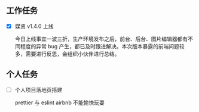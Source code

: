 ## 工作任务

- [x] 媒资 v1.4.0 上线

  今日上线事宜一波三折，生产环境发布之后，前台、后台、图片编辑器都有不同程度的异常 bug 产生，都已及时跟进解决。本次版本暴露的前端问题较多，需要进行反思，会组织小伙伴进行总结。

## 个人任务

- [ ] 个人项目落地页搭建

  prettier 与 eslint airbnb 不能愉快玩耍
